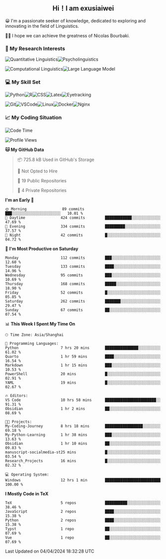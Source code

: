   

## <div align="center">Hi！I am exusiaiwei</div>  

😀 I'm a passionate seeker of knowledge, dedicated to exploring and innovating in the field of Linguistics.

🙋‍♂️ I hope we can achieve the greatness of Nicolas Bourbaki.

### 🔬 My Research Interests  

![Quantitative Linguistics](https://img.shields.io/badge/Quantitative%20Linguistics-%230072CC.svg?&style=for-the-badge&logo=appveyor&logoColor=white)![Psycholinguistics](https://img.shields.io/badge/Psycholinguistics-%2301a3a1.svg?&style=for-the-badge&logo=AWS%20Amplify&logoColor=white)

![Computational Linguistics](https://img.shields.io/badge/Computational%20Linguistics-%231877F2.svg?&style=for-the-badge&logo=Markdown&logoColor=white)![Large Language Model](https://img.shields.io/badge/Large%20Language%20Model-%23F76300.svg?&style=for-the-badge&logo=Android&logoColor=white)

### 💻 My Skill Set

![Python](https://img.shields.io/badge/Python-%2314354C.svg?style=for-the-badge&logo=python&logoColor=white&color=2AB3E3)![R](https://img.shields.io/badge/-R-276DC3?style=for-the-badge&logo=r&logoColor=white)![CSS](https://img.shields.io/badge/-CSS-1572B6?style=for-the-badge&logo=css3&logoColor=white)![Latex](https://img.shields.io/badge/-Latex-008080?style=for-the-badge&logo=latex&logoColor=white)![Eyetracking](https://img.shields.io/badge/Eyetracking-%230078D6?style=for-the-badge&logo=SearXNG&logoColor=#3050FF)

![Git](https://img.shields.io/badge/-Git-F05032?style=for-the-badge&logo=git&logoColor=white)![VSCode](https://img.shields.io/badge/-VSCode-007ACC?style=for-the-badge&logo=visual-studio-code&logoColor=white)![Linux](https://img.shields.io/badge/-Linux-FCC624?style=for-the-badge&logo=linux&logoColor=black)![Docker](https://img.shields.io/badge/-Docker-2496ED?style=for-the-badge&logo=docker&logoColor=white)![Nginx](https://img.shields.io/badge/-Nginx-009639?style=for-the-badge&logo=nginx&logoColor=white)

### 📈 My Coding Situation

<!--START_SECTION:waka-->
![Code Time](http://img.shields.io/badge/Code%20Time-93%20hrs%2045%20mins-blue)

![Profile Views](http://img.shields.io/badge/Profile%20Views-0-blue)

**🐱 My GitHub Data** 

> 📦 725.8 kB Used in GitHub's Storage 
 > 
> 🚫 Not Opted to Hire
 > 
> 📜 19 Public Repositories 
 > 
> 🔑 4 Private Repositories 
 > 
**I'm an Early 🐤** 

```text
🌞 Morning                89 commits          ███░░░░░░░░░░░░░░░░░░░░░░   10.01 % 
🌆 Daytime                424 commits         ████████████░░░░░░░░░░░░░   47.69 % 
🌃 Evening                334 commits         █████████░░░░░░░░░░░░░░░░   37.57 % 
🌙 Night                  42 commits          █░░░░░░░░░░░░░░░░░░░░░░░░   04.72 % 
```
📅 **I'm Most Productive on Saturday** 

```text
Monday                   112 commits         ███░░░░░░░░░░░░░░░░░░░░░░   12.60 % 
Tuesday                  133 commits         ████░░░░░░░░░░░░░░░░░░░░░   14.96 % 
Wednesday                95 commits          ███░░░░░░░░░░░░░░░░░░░░░░   10.69 % 
Thursday                 168 commits         █████░░░░░░░░░░░░░░░░░░░░   18.90 % 
Friday                   52 commits          █░░░░░░░░░░░░░░░░░░░░░░░░   05.85 % 
Saturday                 262 commits         ███████░░░░░░░░░░░░░░░░░░   29.47 % 
Sunday                   67 commits          ██░░░░░░░░░░░░░░░░░░░░░░░   07.54 % 
```


📊 **This Week I Spent My Time On** 

```text
🕑︎ Time Zone: Asia/Shanghai

💬 Programming Languages: 
Python                   7 hrs 20 mins       ███████████████░░░░░░░░░░   61.02 % 
Quarto                   1 hr 59 mins        ████░░░░░░░░░░░░░░░░░░░░░   16.54 % 
Markdown                 1 hr 15 mins        ███░░░░░░░░░░░░░░░░░░░░░░   10.53 % 
PowerShell               20 mins             █░░░░░░░░░░░░░░░░░░░░░░░░   02.91 % 
YAML                     19 mins             █░░░░░░░░░░░░░░░░░░░░░░░░   02.67 % 

🔥 Editors: 
VS Code                  10 hrs 58 mins      ███████████████████████░░   91.31 % 
Obsidian                 1 hr 2 mins         ██░░░░░░░░░░░░░░░░░░░░░░░   08.69 % 

🐱‍💻 Projects: 
My-Coding-Journey        8 hrs 18 mins       █████████████████░░░░░░░░   69.18 % 
My-Python-Learning       1 hr 38 mins        ███░░░░░░░░░░░░░░░░░░░░░░   13.63 % 
Obsidian                 1 hr 10 mins        ██░░░░░░░░░░░░░░░░░░░░░░░   09.83 % 
manuscript-socialmedia-st25 mins             █░░░░░░░░░░░░░░░░░░░░░░░░   03.54 % 
Research_Projects        16 mins             █░░░░░░░░░░░░░░░░░░░░░░░░   02.32 % 

💻 Operating System: 
Windows                  12 hrs 1 min        █████████████████████████   100.00 % 
```

**I Mostly Code in TeX** 

```text
TeX                      5 repos             ██████████░░░░░░░░░░░░░░░   38.46 % 
JavaScript               2 repos             ████░░░░░░░░░░░░░░░░░░░░░   15.38 % 
Python                   2 repos             ████░░░░░░░░░░░░░░░░░░░░░   15.38 % 
Typst                    1 repo              ██░░░░░░░░░░░░░░░░░░░░░░░   07.69 % 
Vue                      1 repo              ██░░░░░░░░░░░░░░░░░░░░░░░   07.69 % 
```




 Last Updated on 04/04/2024 18:32:28 UTC
<!--END_SECTION:waka-->

